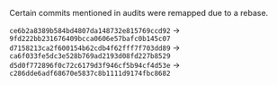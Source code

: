 Certain commits mentioned in audits were remapped due to a rebase.

`ce6b2a8389b584bd4807da148732e815769ccd92` -> `9fd222bb231676409bcca0606e57bafc0b145c07`
`d7158213ca2f600154b62cdb4f62fff7f703dd89` -> `ca6f033fe5dc3e528b769ad2193d08fd227b8529`
`d5d0f772896f0c72c6179d3f946cf5b94cf4d53e` -> `c286dde6adf68670e5837c8b1111d9174fbc8682`
